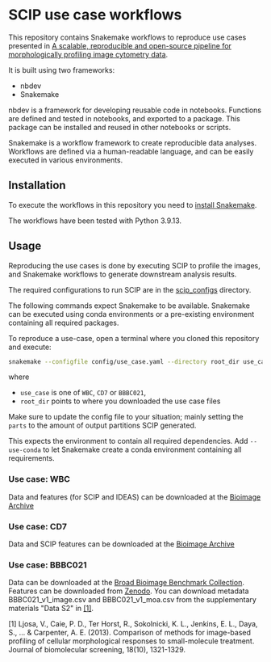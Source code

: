 # SCIP use case workflows

This repository contains Snakemake workflows to reproduce use cases presented in
[A scalable, reproducible and open-source pipeline for morphologically profiling image cytometry data](https://www.biorxiv.org/content/10.1101/2022.10.24.512549v1).

It is built using two frameworks:
- nbdev
- Snakemake

nbdev is a framework for developing reusable code in notebooks. Functions are defined and
tested in notebooks, and exported to a package. This package can be installed and reused in other
notebooks or scripts.

Snakemake is a workflow framework to create reproducible data analyses. Workflows are defined
via a human-readable language, and can be easily executed in various environments.

## Installation

To execute the workflows in this repository you need to [install Snakemake](https://snakemake.readthedocs.io/en/stable/getting_started/installation.html).

The workflows have been tested with Python 3.9.13.

## Usage

Reproducing the use cases is done by executing SCIP to profile the images, and Snakemake workflows to generate downstream analysis results.

The required configurations to run SCIP are in the [scip_configs](scip_configs) directory.

The following commands expect Snakemake to be available. Snakemake can be executed using conda environments or a pre-existing environment containing all required packages.

To reproduce a use-case, open a terminal where you cloned this repository and execute:
```bash
snakemake --configfile config/use_case.yaml --directory root_dir use_case
```
where
- `use_case` is one of `WBC`, `CD7` or `BBBC021`,
- `root_dir` points to where you downloaded the use case files

Make sure to update the config file to your situation; mainly setting the `parts` to the amount of output partitions SCIP generated.

This expects the environment to contain all required dependencies. Add `--use-conda` to let
Snakemake create a conda environment containing all requirements.

### Use case: WBC

Data and features (for SCIP and IDEAS) can be downloaded at the [Bioimage Archive](https://www.ebi.ac.uk/biostudies/bioimages/studies/S-BIAD452)

### Use case: CD7

Data and SCIP features can be downloaded at the [Bioimage Archive](https://www.ebi.ac.uk/biostudies/studies/S-BIAD505)

### Use case: BBBC021

Data can be downloaded at the [Broad Bioimage Benchmark Collection](https://bbbc.broadinstitute.org/BBBC021). Features can be downloaded from [Zenodo](https://doi.org/10.5281/zenodo.7276510). You can download metadata BBBC021_v1_image.csv and BBBC021_v1_moa.csv from the supplementary materials "Data S2" in [[1]](https://www.ncbi.nlm.nih.gov/pmc/articles/PMC3884769/).

[1] Ljosa, V., Caie, P. D., Ter Horst, R., Sokolnicki, K. L., Jenkins, E. L., Daya, S., ... & Carpenter, A. E. (2013). Comparison of methods for image-based profiling of cellular morphological responses to small-molecule treatment. Journal of biomolecular screening, 18(10), 1321-1329.

